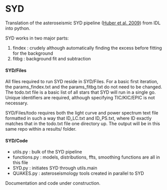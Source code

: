 # SYD
Translation of the asteroseismic SYD pipeline ([Huber et al. 2009](https://ui.adsabs.harvard.edu/abs/2009CoAst.160...74H/abstract)) from IDL into python.

SYD works in two major parts:
1) findex : crudely although automatically finding the excess before fitting for the background
2) fitbg : background fit and subtraction

#### SYD/Files
All files required to run SYD reside in SYD/Files. For a basic first iteration, the params_findex.txt and the params_fitbg.txt do not need to be changed. The todo.txt file is a basic list of all stars that SYD will run in a single go. Unique identifiers are required, although specifying TIC/KIC/EPIC is not necessary.

SYD/Files/todo requires both the light curve and power spectrum text file formatted in such a way that ID_LC.txt and ID_PS.txt, where ID exactly matches that in the todo.txt file one directory up. The output will be in this same repo within a results/ folder.

#### SYD/Code
- utils.py : bulk of the SYD pipeline
- functions.py : models, distributions, ffts, smoothing functions are all in this file
- SYD.py : initiates SYD through utils.main
- QUAKES.py : asteroseismology tools created in parallel to SYD

Documentation and code under construction.
